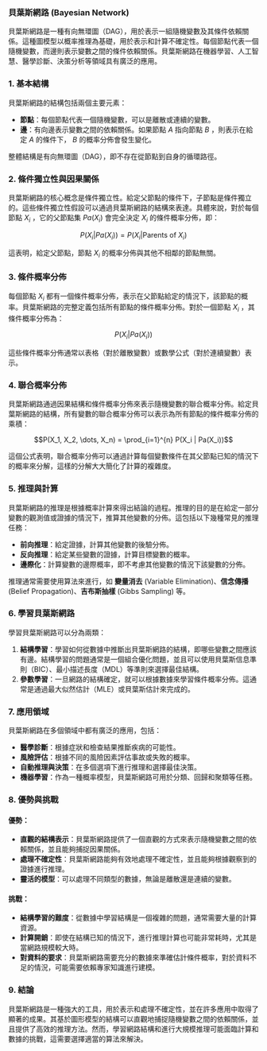 ### 貝葉斯網路 (Bayesian Network)

貝葉斯網路是一種有向無環圖（DAG），用於表示一組隨機變數及其條件依賴關係。這種圖模型以概率推理為基礎，用於表示和計算不確定性。每個節點代表一個隨機變數，而邊則表示變數之間的條件依賴關係。貝葉斯網路在機器學習、人工智慧、醫學診斷、決策分析等領域具有廣泛的應用。

### 1. **基本結構**

貝葉斯網路的結構包括兩個主要元素：
- **節點**：每個節點代表一個隨機變數，可以是離散或連續的變數。
- **邊**：有向邊表示變數之間的依賴關係。如果節點  $`A`$  指向節點  $`B`$ ，則表示在給定  $`A`$  的條件下， $`B`$  的概率分佈會發生變化。

整體結構是有向無環圖（DAG），即不存在從節點到自身的循環路徑。

### 2. **條件獨立性與因果關係**

貝葉斯網路的核心概念是條件獨立性。給定父節點的條件下，子節點是條件獨立的。這些條件獨立性假設可以通過貝葉斯網路的結構來表達。具體來說，對於每個節點  $`X_i`$ ，它的父節點集  $`Pa(X_i)`$  會完全決定  $`X_i`$  的條件概率分佈，即：


$$P(X_i | Pa(X_i)) = P(X_i | \text{Parents of } X_i)$$


這表明，給定父節點，節點  $`X_i`$  的概率分佈與其他不相鄰的節點無關。

### 3. **條件概率分佈**

每個節點  $`X_i`$  都有一個條件概率分佈，表示在父節點給定的情況下，該節點的概率。貝葉斯網路的完整定義包括所有節點的條件概率分佈。對於一個節點  $`X_i`$ ，其條件概率分佈為：


$$P(X_i | Pa(X_i))$$


這些條件概率分佈通常以表格（對於離散變數）或數學公式（對於連續變數）表示。

### 4. **聯合概率分佈**

貝葉斯網路通過因果結構和條件概率分佈來表示隨機變數的聯合概率分佈。給定貝葉斯網路的結構，所有變數的聯合概率分佈可以表示為所有節點的條件概率分佈的乘積：


$$P(X_1, X_2, \dots, X_n) = \prod_{i=1}^{n} P(X_i | Pa(X_i))$$


這個公式表明，聯合概率分佈可以通過計算每個變數條件在其父節點已知的情況下的概率來分解，這樣的分解大大簡化了計算的複雜度。

### 5. **推理與計算**

貝葉斯網路的推理是根據概率計算來得出結論的過程。推理的目的是在給定一部分變數的觀測值或證據的情況下，推算其他變數的分佈。這包括以下幾種常見的推理任務：

- **前向推理**：給定證據，計算其他變數的後驗分佈。
- **反向推理**：給定某些變數的證據，計算目標變數的概率。
- **邊際化**：計算變數的邊際概率，即不考慮其他變數的情況下該變數的分佈。

推理通常需要使用算法來進行，如 **變量消去** (Variable Elimination)、**信念傳播** (Belief Propagation)、**吉布斯抽樣** (Gibbs Sampling) 等。

### 6. **學習貝葉斯網路**

學習貝葉斯網路可以分為兩類：
1. **結構學習**：學習如何從數據中推斷出貝葉斯網路的結構，即哪些變數之間應該有邊。結構學習的問題通常是一個組合優化問題，並且可以使用貝葉斯信息準則（BIC）、最小描述長度（MDL）等準則來選擇最佳結構。
2. **參數學習**：一旦網路的結構確定，就可以根據數據來學習條件概率分佈。這通常是通過最大似然估計（MLE）或貝葉斯估計來完成的。

### 7. **應用領域**

貝葉斯網路在多個領域中都有廣泛的應用，包括：
- **醫學診斷**：根據症狀和檢查結果推斷疾病的可能性。
- **風險評估**：根據不同的風險因素評估事故或失敗的概率。
- **自動推理與決策**：在多個選項下進行推理和選擇最佳決策。
- **機器學習**：作為一種概率模型，貝葉斯網路可用於分類、回歸和聚類等任務。

### 8. **優勢與挑戰**

#### 優勢：
- **直觀的結構表示**：貝葉斯網路提供了一個直觀的方式來表示隨機變數之間的依賴關係，並且能夠捕捉因果關係。
- **處理不確定性**：貝葉斯網路能夠有效地處理不確定性，並且能夠根據觀察到的證據進行推理。
- **靈活的模型**：可以處理不同類型的數據，無論是離散還是連續的變數。

#### 挑戰：
- **結構學習的難度**：從數據中學習結構是一個複雜的問題，通常需要大量的計算資源。
- **計算開銷**：即使在結構已知的情況下，進行推理計算也可能非常耗時，尤其是當網路規模較大時。
- **對資料的要求**：貝葉斯網路需要充分的數據來準確估計條件概率，對於資料不足的情況，可能需要依賴專家知識進行建模。

### 9. **結論**

貝葉斯網路是一種強大的工具，用於表示和處理不確定性，並在許多應用中取得了顯著的成果。其基於圖形模型的結構可以直觀地捕捉隨機變數之間的依賴關係，並且提供了高效的推理方法。然而，學習網路結構和進行大規模推理可能面臨計算和數據的挑戰，這需要選擇適當的算法來解決。